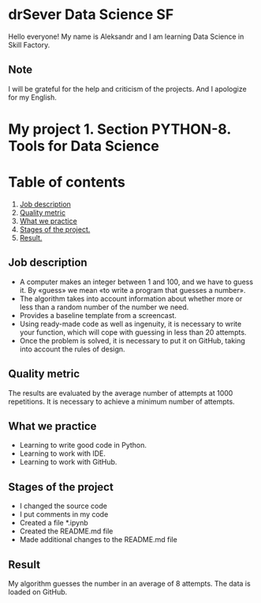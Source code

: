 # drSever Data Science SF
Hello everyone! My name is Aleksandr and I am learning Data Science in Skill Factory.
## Note
I will be grateful for the help and criticism of the projects. And I apologize for my English.

# My project 1. Section PYTHON-8. Tools for Data Science
# Table of contents
1. [Job description](https://github.com/drSever/drSever_data_science/tree/main/my_project_1#Job-description)
2. [Quality metric](https://github.com/drSever/drSever_data_science/tree/main/my_project_1#Quality-metric)
3. [What we practice](https://github.com/drSever/drSever_data_science/tree/main/my_project_1#What-we-practice)
4. [Stages of the project.](https://github.com/drSever/drSever_data_science/tree/main/my_project_1#JStages-of-the-project)
5. [Result.](https://github.com/drSever/drSever_data_science/tree/main/my_project_1#Result)

## Job description

- A computer makes an integer between 1 and 100, and we have to guess it. By «guess» we mean «to write a program that guesses a number».
- The algorithm takes into account information about whether more or less than a random number of the number we need.
- Provides a baseline template from a screencast.
- Using ready-made code as well as ingenuity, it is necessary to write your function, which will cope with guessing in less than 20 attempts.
- Once the problem is solved, it is necessary to put it on GitHub, taking into account the rules of design.

## Quality metric

The results are evaluated by the average number of attempts at 1000 repetitions. It is necessary to achieve a minimum number of attempts.

## What we practice

- Learning to write good code in Python.
- Learning to work with IDE.
- Learning to work with GitHub.

## Stages of the project

- I changed the source code
- I put comments in my code
- Created a file *.ipynb
- Created the README.md file
- Made additional changes to the README.md file

## Result

My algorithm guesses the number in an average of 8 attempts. The data is loaded on GitHub.

